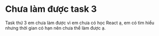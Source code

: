 # Chưa làm được task 3

Task thứ 3 em chưa làm được vì em chưa có học React ạ, em có tìm hiểu nhưng thời gian có hạn nên chưa thể làm được ạ.
